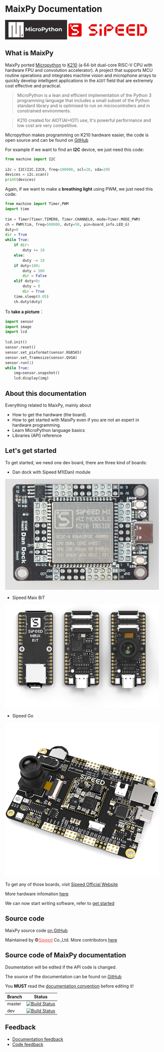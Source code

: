 MaixPy Documentation
======

<div class="title_pic">
    <img src="../assets/micropython.png"><img src="../assets/icon_sipeed2.png"  height="60">
</div>


## What is MaixPy

MaixPy ported [Micropython](http://micropython.org/) to [K210](https://kendryte.com/) (a 64-bit dual-core RISC-V CPU with hardware FPU and convolution accelerator). A project that supports MCU routine operations and integrates machine vision and microphone arrays to quickly develop intelligent applications in the `AIOT` field that are extremely cost effective and practical.


> MicroPython is a lean and efficient implementation of the Python 3 programming language that includes a small subset of the Python standard library and is optimised to run on microcontrollers and in constrained environments.

> K210 created for AIOT(AI+IOT) use, It's powerful performance and low cost are very competitive.


Micropython makes programming on K210 hardware easier, the code is open source and can be found on [GitHub]((https://github.com/sipeed/MaixPy))

For example if we want to find an **I2C** device, we just need this code:
```python
from machine import I2C

i2c = I2C(I2C.I2C0, freq=100000, scl=28, sda=29)
devices = i2c.scan()
print(devices)
```

Again, if we want to make a **breathing light** using PWM, we just need this code:
```python
from machine import Timer,PWM
import time

tim = Timer(Timer.TIMER0, Timer.CHANNEL0, mode=Timer.MODE_PWM)
ch = PWM(tim, freq=500000, duty=50, pin=board_info.LED_G)
duty=0
dir = True
while True:
    if dir:
        duty += 10
    else:
        duty -= 10
    if duty>100:
        duty = 100
        dir = False
    elif duty<0:
        duty = 0
        dir = True
    time.sleep(0.05)
    ch.duty(duty)
```

To **take a picture**：

```python
import sensor
import image
import lcd

lcd.init()
sensor.reset()
sensor.set_pixformat(sensor.RGB565)
sensor.set_framesize(sensor.QVGA)
sensor.run(1)
while True:
    img=sensor.snapshot()
    lcd.display(img)
```


## About this documentation

Everything related to MaixPy, mainly about
* How to get the hardware (the board).
* How to get started with MaixPy even if you are not an expert in hardware programming.
* Learn MicroPython language basics
* Libraries (API) reference

## Let's get started

To get started, we need one dev board, there are three kind of boards:

* Dan dock with Sipeed M1(Dan) module

![Dan dock](../assets/Dan_Dock.png)

* Sipeed Maix BiT

![BiT](../assets/BiT.png)

* Sipeed Go

![Go](../assets/Go.jpg)

To get any of those boards, visit [Sipeed Official Website](https://sipeed.com/)

More hardware infomation [here](en/hardware/hardware.md)

We can now start writing software, refer to [get started](en/get_started.md)


## Source code

MaixPy source code [on GitHub](https://github.com/sipeed/MaixPy)

Maintained by &copy;<a href="https://www.sipeed.com" style="color: #f14c42">Sipeed</a> Co.,Ltd. More contributors [here](https://github.com/sipeed/MaixPy/graphs/contributors)


## Source code of MaixPy documentation

Doumentation will be edited if the API code is changed.

The source of the documentation can be found on [GitHub](https://github.com/sipeed/MaixPy_DOC)

You **MUST** read the [documentation convention](contribute/doc_convention.md) before editing it!

|   Branch  |   Status  |
| --------- | --------------- |
| master |[![Build Status](https://travis-ci.org/sipeed/MaixPy_DOC.svg?branch=master)](https://travis-ci.org/sipeed/MaixPy_DOC) |
| dev    |[![Build Status](https://travis-ci.org/sipeed/MaixPy_DOC.svg?branch=dev)](https://travis-ci.org/sipeed/MaixPy_DOC)    |


## Feedback

* [Documentation feedback](https://github.com/sipeed/MaixPy_DOC/issues)
* [Code feedback](https://github.com/sipeed/MaixPy/issues)
